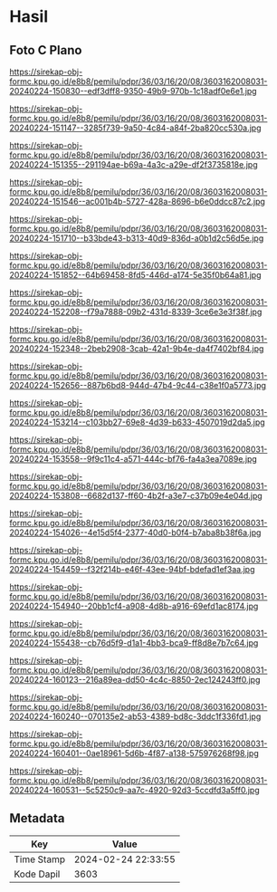 # Hasil

## Foto C Plano

https://sirekap-obj-formc.kpu.go.id/e8b8/pemilu/pdpr/36/03/16/20/08/3603162008031-20240224-150830--edf3dff8-9350-49b9-970b-1c18adf0e6e1.jpg

https://sirekap-obj-formc.kpu.go.id/e8b8/pemilu/pdpr/36/03/16/20/08/3603162008031-20240224-151147--3285f739-9a50-4c84-a84f-2ba820cc530a.jpg

https://sirekap-obj-formc.kpu.go.id/e8b8/pemilu/pdpr/36/03/16/20/08/3603162008031-20240224-151355--291194ae-b69a-4a3c-a29e-df2f3735818e.jpg

https://sirekap-obj-formc.kpu.go.id/e8b8/pemilu/pdpr/36/03/16/20/08/3603162008031-20240224-151546--ac001b4b-5727-428a-8696-b6e0ddcc87c2.jpg

https://sirekap-obj-formc.kpu.go.id/e8b8/pemilu/pdpr/36/03/16/20/08/3603162008031-20240224-151710--b33bde43-b313-40d9-836d-a0b1d2c56d5e.jpg

https://sirekap-obj-formc.kpu.go.id/e8b8/pemilu/pdpr/36/03/16/20/08/3603162008031-20240224-151852--64b69458-8fd5-446d-a174-5e35f0b64a81.jpg

https://sirekap-obj-formc.kpu.go.id/e8b8/pemilu/pdpr/36/03/16/20/08/3603162008031-20240224-152208--f79a7888-09b2-431d-8339-3ce6e3e3f38f.jpg

https://sirekap-obj-formc.kpu.go.id/e8b8/pemilu/pdpr/36/03/16/20/08/3603162008031-20240224-152348--2beb2908-3cab-42a1-9b4e-da4f7402bf84.jpg

https://sirekap-obj-formc.kpu.go.id/e8b8/pemilu/pdpr/36/03/16/20/08/3603162008031-20240224-152656--887b6bd8-944d-47b4-9c44-c38e1f0a5773.jpg

https://sirekap-obj-formc.kpu.go.id/e8b8/pemilu/pdpr/36/03/16/20/08/3603162008031-20240224-153214--c103bb27-69e8-4d39-b633-4507019d2da5.jpg

https://sirekap-obj-formc.kpu.go.id/e8b8/pemilu/pdpr/36/03/16/20/08/3603162008031-20240224-153558--9f9c11c4-a571-444c-bf76-fa4a3ea7089e.jpg

https://sirekap-obj-formc.kpu.go.id/e8b8/pemilu/pdpr/36/03/16/20/08/3603162008031-20240224-153808--6682d137-ff60-4b2f-a3e7-c37b09e4e04d.jpg

https://sirekap-obj-formc.kpu.go.id/e8b8/pemilu/pdpr/36/03/16/20/08/3603162008031-20240224-154026--4e15d5f4-2377-40d0-b0f4-b7aba8b38f6a.jpg

https://sirekap-obj-formc.kpu.go.id/e8b8/pemilu/pdpr/36/03/16/20/08/3603162008031-20240224-154459--f32f214b-e46f-43ee-94bf-bdefad1ef3aa.jpg

https://sirekap-obj-formc.kpu.go.id/e8b8/pemilu/pdpr/36/03/16/20/08/3603162008031-20240224-154940--20bb1cf4-a908-4d8b-a916-69efd1ac8174.jpg

https://sirekap-obj-formc.kpu.go.id/e8b8/pemilu/pdpr/36/03/16/20/08/3603162008031-20240224-155438--cb76d5f9-d1a1-4bb3-bca9-ff8d8e7b7c64.jpg

https://sirekap-obj-formc.kpu.go.id/e8b8/pemilu/pdpr/36/03/16/20/08/3603162008031-20240224-160123--216a89ea-dd50-4c4c-8850-2ec124243ff0.jpg

https://sirekap-obj-formc.kpu.go.id/e8b8/pemilu/pdpr/36/03/16/20/08/3603162008031-20240224-160240--070135e2-ab53-4389-bd8c-3ddc1f336fd1.jpg

https://sirekap-obj-formc.kpu.go.id/e8b8/pemilu/pdpr/36/03/16/20/08/3603162008031-20240224-160401--0ae18961-5d6b-4f87-a138-575976268f98.jpg

https://sirekap-obj-formc.kpu.go.id/e8b8/pemilu/pdpr/36/03/16/20/08/3603162008031-20240224-160531--5c5250c9-aa7c-4920-92d3-5ccdfd3a5ff0.jpg


## Metadata

| Key        | Value               |
| ---------- | ------------------- |
| Time Stamp | 2024-02-24 22:33:55 |
| Kode Dapil | 3603                |



